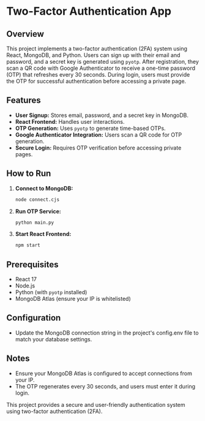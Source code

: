 # Two-Factor Authentication App

## Overview
This project implements a two-factor authentication (2FA) system using React, MongoDB, and Python. Users can sign up with their email and password, and a secret key is generated using `pyotp`. After registration, they scan a QR code with Google Authenticator to receive a one-time password (OTP) that refreshes every 30 seconds. During login, users must provide the OTP for successful authentication before accessing a private page.

## Features
- **User Signup:** Stores email, password, and a secret key in MongoDB.
- **React Frontend:** Handles user interactions.
- **OTP Generation:** Uses `pyotp` to generate time-based OTPs.
- **Google Authenticator Integration:** Users scan a QR code for OTP generation.
- **Secure Login:** Requires OTP verification before accessing private pages.

## How to Run
1. **Connect to MongoDB:**
   ```sh
   node connect.cjs
   ```
2. **Run OTP Service:**
   ```sh
   python main.py
   ```
3. **Start React Frontend:**
   ```sh
   npm start
   ```

## Prerequisites
- React 17
- Node.js
- Python (with `pyotp` installed)
- MongoDB Atlas (ensure your IP is whitelisted)

## Configuration
- Update the MongoDB connection string in the project's config.env file to match your database settings.

## Notes
- Ensure your MongoDB Atlas is configured to accept connections from your IP.
- The OTP regenerates every 30 seconds, and users must enter it during login.

This project provides a secure and user-friendly authentication system using two-factor authentication (2FA).


